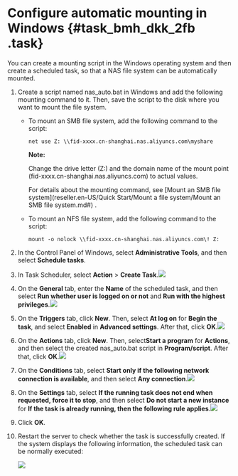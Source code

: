 # Configure automatic mounting in Windows {#task_bmh_dkk_2fb .task}

You can create a mounting script in the Windows operating system and then create a scheduled task, so that a NAS file system can be automatically mounted.

1.  Create a script named nas\_auto.bat in Windows and add the following mounting command to it. Then, save the script to the disk where you want to mount the file system. 
    -   To mount an SMB file system, add the following command to the script:

        ```
        net use Z: \\fid-xxxx.cn-shanghai.nas.aliyuncs.com\myshare 
        ```

        **Note:** 

        Change the drive letter \(Z:\) and the domain name of the mount point \(fid-xxxx.cn-shanghai.nas.aliyuncs.com\) to actual values.

        For details about the mounting command, see [Mount an SMB file system](reseller.en-US/Quick Start/Mount a file system/Mount an SMB file system.md#) .

    -   To mount an NFS file system, add the following command to the script:

        ```
        mount -o nolock \\fid-xxxx.cn-shanghai.nas.aliyuncs.com\! Z: 
        ```

2.  In the Control Panel of Windows, select **Administrative Tools**, and then select **Schedule tasks**. 
3.  In Task Scheduler, select **Action** \> **Create Task**.![](http://static-aliyun-doc.oss-cn-hangzhou.aliyuncs.com/assets/img/21507/154322387312128_en-US.png)

 
4.  On the **General** tab, enter the **Name** of the scheduled task, and then select **Run whether user is logged on or not** and **Run with the highest privileges**.![](http://static-aliyun-doc.oss-cn-hangzhou.aliyuncs.com/assets/img/21507/154322387312129_en-US.png)

 
5.  On the **Triggers** tab, click **New**. Then, select **At log on** for **Begin the task**, and select **Enabled** in **Advanced settings**. After that, click **OK**.![](http://static-aliyun-doc.oss-cn-hangzhou.aliyuncs.com/assets/img/21507/154322387312130_en-US.png)

 
6.  On the **Actions** tab, click **New**. Then, select**Start a program** for **Actions**, and then select the created nas\_auto.bat script in **Program/script**. After that, click **OK**.![](http://static-aliyun-doc.oss-cn-hangzhou.aliyuncs.com/assets/img/21507/154322387312131_en-US.png)

 
7.  On the **Conditions** tab, select **Start only if the following network connection is available**, and then select **Any connection**.![](http://static-aliyun-doc.oss-cn-hangzhou.aliyuncs.com/assets/img/21507/154322387312132_en-US.png)

 
8.  On the **Settings** tab, select **If the running task does not end when requested, force it to stop**, and then select **Do not start a new instance** for **If the task is already running, then the following rule applies**.![](http://static-aliyun-doc.oss-cn-hangzhou.aliyuncs.com/assets/img/21507/154322387312133_en-US.png)

 
9.  Click **OK**. 
10. Restart the server to check whether the task is successfully created. If the system displays the following information, the scheduled task can be normally executed:

    ![](http://static-aliyun-doc.oss-cn-hangzhou.aliyuncs.com/assets/img/21507/154322387312134_en-US.png)


